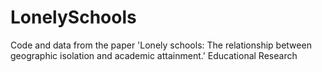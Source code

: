 # LonelySchools
Code and data from the paper 'Lonely schools: The relationship between geographic isolation and academic attainment.' Educational Research
